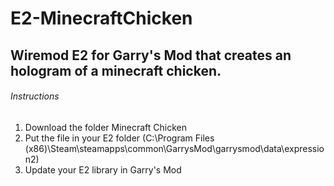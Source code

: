 # E2-MinecraftChicken
## Wiremod E2 for Garry's Mod that creates an hologram of a minecraft chicken.

###### Instructions

1. Download the folder Minecraft Chicken
2. Put the file in your E2 folder (C:\Program Files (x86)\Steam\steamapps\common\GarrysMod\garrysmod\data\expression2)
3. Update your E2 library in Garry's Mod
